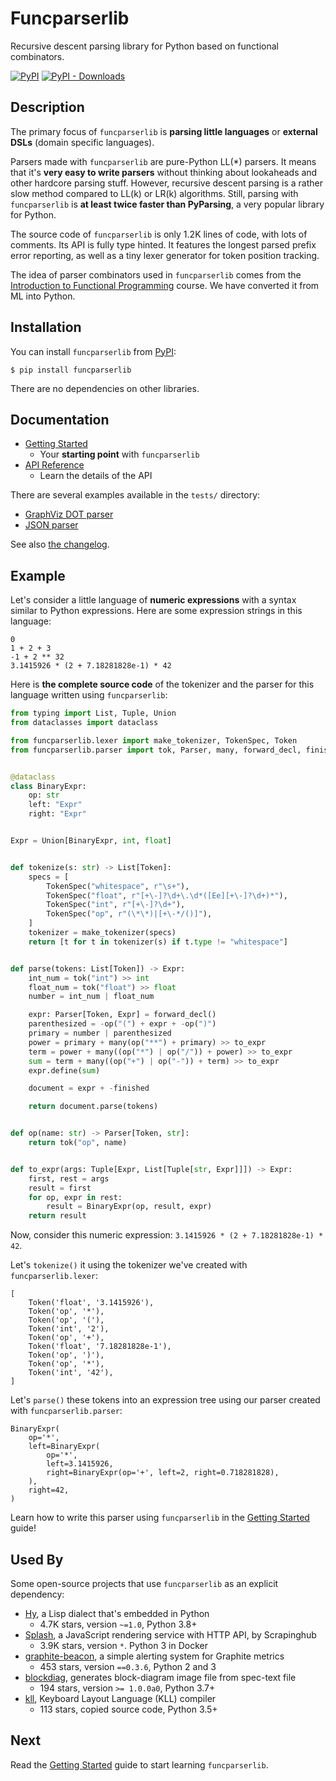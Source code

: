 Funcparserlib
=============

Recursive descent parsing library for Python based on functional combinators.

[![PyPI](https://img.shields.io/pypi/v/funcparserlib)](https://pypi.org/project/funcparserlib/)
[![PyPI - Downloads](https://img.shields.io/pypi/dm/funcparserlib)](https://pypi.org/project/funcparserlib/)


Description
-----------

The primary focus of `funcparserlib` is **parsing little languages** or **external DSLs** (domain specific languages).

Parsers made with `funcparserlib` are pure-Python LL(\*) parsers. It means that it's **very easy to write parsers** without thinking about lookaheads and other hardcore parsing stuff. However, recursive descent parsing is a rather slow method compared to LL(k) or LR(k) algorithms. Still, parsing with `funcparserlib` is **at least twice faster than PyParsing**, a very popular library for Python.

The source code of `funcparserlib` is only 1.2K lines of code, with lots of comments. Its API is fully type hinted. It features the longest parsed prefix error reporting, as well as a tiny lexer generator for token position tracking.

The idea of parser combinators used in `funcparserlib` comes from the [Introduction to Functional Programming](https://www.cl.cam.ac.uk/teaching/Lectures/funprog-jrh-1996/) course. We have converted it from ML into Python.


Installation
------------

You can install `funcparserlib` from [PyPI](https://pypi.org/project/funcparserlib/):

```shell
$ pip install funcparserlib
```

There are no dependencies on other libraries.


Documentation
-------------

* [Getting Started](https://funcparserlib.pirx.ru/getting-started/)
    * Your **starting point** with `funcparserlib`
* [API Reference](https://funcparserlib.pirx.ru/api/)
    * Learn the details of the API

There are several examples available in the `tests/` directory:

* [GraphViz DOT parser](https://github.com/vlasovskikh/funcparserlib/blob/master/tests/dot.py)
* [JSON parser](https://github.com/vlasovskikh/funcparserlib/blob/master/tests/json.py)

See also [the changelog](https://funcparserlib.pirx.ru/changes/).


Example
-------

Let's consider a little language of **numeric expressions** with a syntax similar to Python expressions. Here are some expression strings in this language:

```
0
1 + 2 + 3
-1 + 2 ** 32
3.1415926 * (2 + 7.18281828e-1) * 42
```


Here is **the complete source code** of the tokenizer and the parser for this language written using `funcparserlib`:

```python
from typing import List, Tuple, Union
from dataclasses import dataclass

from funcparserlib.lexer import make_tokenizer, TokenSpec, Token
from funcparserlib.parser import tok, Parser, many, forward_decl, finished


@dataclass
class BinaryExpr:
    op: str
    left: "Expr"
    right: "Expr"


Expr = Union[BinaryExpr, int, float]


def tokenize(s: str) -> List[Token]:
    specs = [
        TokenSpec("whitespace", r"\s+"),
        TokenSpec("float", r"[+\-]?\d+\.\d*([Ee][+\-]?\d+)*"),
        TokenSpec("int", r"[+\-]?\d+"),
        TokenSpec("op", r"(\*\*)|[+\-*/()]"),
    ]
    tokenizer = make_tokenizer(specs)
    return [t for t in tokenizer(s) if t.type != "whitespace"]


def parse(tokens: List[Token]) -> Expr:
    int_num = tok("int") >> int
    float_num = tok("float") >> float
    number = int_num | float_num

    expr: Parser[Token, Expr] = forward_decl()
    parenthesized = -op("(") + expr + -op(")")
    primary = number | parenthesized
    power = primary + many(op("**") + primary) >> to_expr
    term = power + many((op("*") | op("/")) + power) >> to_expr
    sum = term + many((op("+") | op("-")) + term) >> to_expr
    expr.define(sum)

    document = expr + -finished

    return document.parse(tokens)


def op(name: str) -> Parser[Token, str]:
    return tok("op", name)


def to_expr(args: Tuple[Expr, List[Tuple[str, Expr]]]) -> Expr:
    first, rest = args
    result = first
    for op, expr in rest:
        result = BinaryExpr(op, result, expr)
    return result
```

Now, consider this numeric expression: `3.1415926 * (2 + 7.18281828e-1) * 42`.

Let's `tokenize()` it using the tokenizer we've created with `funcparserlib.lexer`:

```
[
    Token('float', '3.1415926'),
    Token('op', '*'),
    Token('op', '('),
    Token('int', '2'),
    Token('op', '+'),
    Token('float', '7.18281828e-1'),
    Token('op', ')'),
    Token('op', '*'),
    Token('int', '42'),
]
```

Let's `parse()` these tokens into an expression tree using our parser created with `funcparserlib.parser`:

```
BinaryExpr(
    op='*',
    left=BinaryExpr(
        op='*',
        left=3.1415926,
        right=BinaryExpr(op='+', left=2, right=0.718281828),
    ),
    right=42,
)
```

Learn how to write this parser using `funcparserlib` in the [Getting Started](https://funcparserlib.pirx.ru/getting-started/) guide!


Used By
-------

Some open-source projects that use `funcparserlib` as an explicit dependency:

* [Hy](https://github.com/hylang/hy), a Lisp dialect that's embedded in Python
  * 4.7K stars, version `~=1.0`, Python 3.8+
* [Splash](https://github.com/scrapinghub/splash), a JavaScript rendering service with HTTP API, by Scrapinghub
  * 3.9K stars, version `*`. Python 3 in Docker
* [graphite-beacon](https://github.com/klen/graphite-beacon), a simple alerting system for Graphite metrics
  * 453 stars, version `==0.3.6`, Python 2 and 3
* [blockdiag](https://github.com/blockdiag/blockdiag), generates block-diagram image file from spec-text file
  * 194 stars, version `>= 1.0.0a0`, Python 3.7+
* [kll](https://github.com/kiibohd/kll), Keyboard Layout Language (KLL) compiler
  * 113 stars, copied source code, Python 3.5+


Next
----

Read the [Getting Started](https://funcparserlib.pirx.ru/getting-started/) guide to start learning `funcparserlib`.
